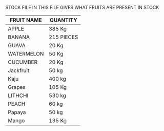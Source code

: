 STOCK FILE
IN THIS FILE GIVES WHAT FRUITS ARE PRESENT IN STOCK 

|  FRUIT NAME 	|   	QUANTITY|
|---	|---	|
|   	APPLE|   385 Kg	|
|   BANANA	|   215 PIECES	|
|   GUAVA	|   20 Kg	|
|  WATERMELON 	|   50 Kg	|
|   CUCUMBER	|  20 Kg |
|   Jackfruit	|  50 kg 	|
|   Kaju	|   	400 kg|
|    Grapes   | 105 Kg|
|LITHCHI | 530 kg|
|   PEACH     |    60 kg|
|Papaya  |50 kg |
|Mango  | 135 Kg


